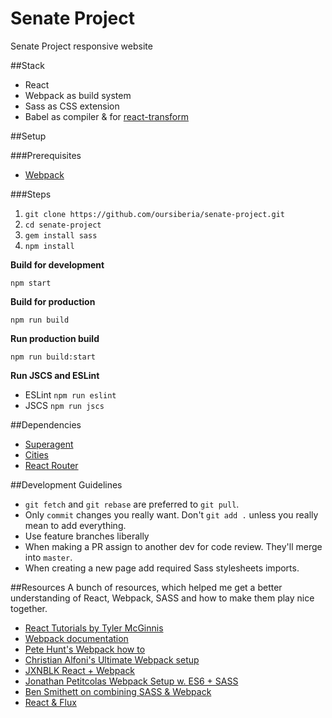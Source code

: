 # Senate Project
Senate Project responsive website

##Stack
* React
* Webpack as build system
* Sass as CSS extension
* Babel as compiler & for [react-transform](https://github.com/gaearon/babel-plugin-react-transform)

##Setup

###Prerequisites
* [Webpack](https://webpack.github.io/docs/installation.html)

###Steps
1. `git clone https://github.com/oursiberia/senate-project.git`
1. `cd senate-project`
1. `gem install sass`
1. `npm install`

**Build for development**
```
npm start
```

**Build for production**
```
npm run build
```

**Run production build**
```
npm run build:start
```

**Run JSCS and ESLint**
* ESLint `npm run eslint`
* JSCS `npm run jscs`

##Dependencies
* [Superagent](https://www.npmjs.com/package/superagent)
* [Cities](https://www.npmjs.com/package/cities)
* [React Router](https://github.com/rackt/react-router)

##Development Guidelines
* `git fetch` and `git rebase` are preferred to `git pull`.
* Only `commit` changes you really want. Don't `git add .` unless you really mean to add everything.
* Use feature branches liberally
* When making a PR assign to another dev for code review. They'll merge into `master`.
* When creating a new page add required Sass stylesheets imports.

##Resources
A bunch of resources, which helped me get a better understanding of React, Webpack, SASS and how to make them play nice together.

* [React Tutorials by Tyler McGinnis](http://tylermcginnis.com/category/react/)
* [Webpack documentation](https://webpack.github.io/)
* [Pete Hunt's Webpack how to](https://github.com/petehunt/webpack-howto)
* [Christian Alfoni's Ultimate Webpack setup](http://www.christianalfoni.com/articles/2015_04_19_The-ultimate-webpack-setup)
* [JXNBLK React + Webpack](http://jxnblk.com/writing/posts/static-site-generation-with-react-and-webpack/)
* [Jonathan Petitcolas Webpack Setup w. ES6 + SASS](http://www.jonathan-petitcolas.com/2015/05/15/howto-setup-webpack-on-es6-react-application-with-sass.html)
* [Ben Smithett on combining SASS & Webpack](http://bensmithett.com/smarter-css-builds-with-webpack/)
* [React & Flux](https://medium.com/@tribou/react-and-flux-for-the-rest-of-us-61f90869d51f)
